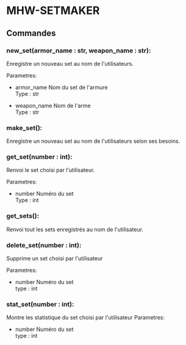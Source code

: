 # MHW-SETMAKER

## Commandes

### new_set(armor_name : str, weapon_name : str):
    
Enregistre un nouveau set au nom de l'utilisateurs.

Parametres:
- armor_name
Nom du set de l'armure\
Type : str

- weapon_name
Nom de l'arme\
Type : str

### make_set():
Enregistre un nouveau set au nom de l'utilisateurs selon ses besoins.

    
### get_set(number : int):
Renvoi le set choisi par l'utilisateur.

Parametres:
- number
Numéro du set\
Type : int

### get_sets():
Renvoi tout les sets enregistrés au nom de l'utilisateur.

### delete_set(number : int):
Supprime un set choisi par l'utilisateur

Parametres:
- number
Numéro du set\
type : int

### stat_set(number : int):
Montre les statistique du set choisi par l'utilisateur
Parametres:
- number
Numéro du set\
type : int